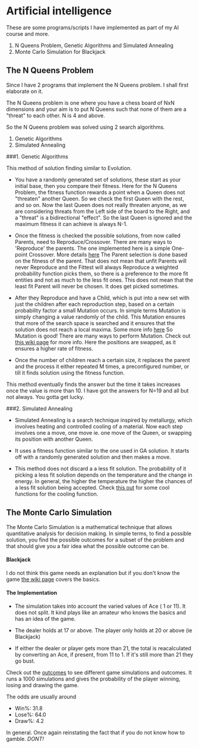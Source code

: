 Artificial intelligence
=======================

These are some programs/scripts I have implemented as part of my AI course and more.

1. N Queens Problem, Genetic Algorithms and Simulated Annealing
2. Monte Carlo Simulation for Blackjack

## The N Queens Problem
Since I have 2 programs that implement the N Queens problem. I shall first elaborate on it.

The N Queens problem is one where you have a chess board of NxN dimensions and your aim is to put N Queens such that none of them are a "threat" to each other. N is 4 and above.

So the N Queens problem was solved using 2 search algorithms. 

1. Genetic Algorithms 
2. Simulated Annealing

###1. Genetic Algorithms

  This method of solution finding similar to Evolution.
  - You have a randomly generated set of solutions, these start as your initial base, then you compare their fitness. Here for the N Queens Problem, the fitness function rewards a point when a Queen does not "threaten" another Queen. So we check the first Queen with the rest, and so on. Now the last Queen does not really threaten anyone, as we are considering threats from the Left side of the board to the Right, and a "threat" is a bidirectional "effect". So the last Queen is ignored and the maximum fitness it can achieve is always N-1.

  - Once the fitness is checked the possible solutions, from now called Parents, need to Reproduce/Crossover. There are many ways to 'Reproduce' the parents. The one implemented here is a simple One-point Crossover. More details [here](https://en.wikipedia.org/wiki/Crossover_(genetic_algorithm)) The Parent selection is done based on the fitness of the parent. That does not mean that unfit Parents will never Reproduce and the Fittest will always Reproduce a weighted probability function picks them, so there is a preference to the more fit entities and not as much to the less fit ones. This does not mean that the least fit Parent will never be chosen. It does get picked sometimes.

  - After they Reproduce and have a Child, which is put into a new set with just the children after each reproduction step, based on a certain probability factor a small Mutation occurs. In simple terms Mutation is simply changing a value randomly of the child. This Mutation ensures that more of the search space is searched and it ensures that the solution does not reach a local maxima. Some more info [here](https://www.quora.com/On-a-graph-whats-the-difference-between-global-and-local-maximum-minimum-values) So Mutation is good! There are many ways to perform Mutation. Check out [this wiki page](https://en.wikipedia.org/wiki/Mutation_(genetic_algorithm)) for more info. Here the positions are swapped, as it ensures a higher rate of fitness.

  - Once the number of children reach a certain size, it replaces the parent and the process it either repeated M times, a preconfigured number, or till it finds solution using the fitness function.

  This method eventually finds the answer but the time it takes increases once the value is more than 10. I have got the answers for N=19 and all but not always. You gotta get lucky.

###2. Simulated Annealing

*  Simulated Annealing is a search technique inspired by metallurgy, which involves heating and controlled cooling of a material. Now each step involves one a move, one move ie. one move of the Queen, or swapping its position with another Queen.

*  It uses a fitness function similar to the one used in GA solution. It starts off with a randomly generated solution and then makes a move.

*  This method does not discard a a less fit solution. The probability of it picking a less fit solution depends on the temperature and the change in energy. In general, the higher the temperature the higher the chances of a less fit solution being accepted. Check [this out](http://what-when-how.com/artificial-intelligence/a-comparison-of-cooling-schedules-for-simulated-annealing-artificial-intelligence/) for some cool functions for the cooling function.

## The Monte Carlo Simulation
The Monte Carlo Simulation is a mathematical technique that allows quantitative analysis for decision making. In simple terms, to find a possible solution, you find the possible outcomes for a subset of the problem and that should give you a fair idea what the possible outcome can be.

#### Blackjack

I do not think this game needs an explanation but if you don't know the game [the wiki page](https://en.wikipedia.org/wiki/Blackjack) covers the basics.

#### The Implementation

* The simulation takes into account the varied values of Ace ( 1 or 11). It does not split. It kind plays like an amateur who knows the basics and has an idea of  the game.

* The dealer holds at 17 or above. The player only holds at 20 or above (ie Blackjack)

* If either the dealer or player gets more than 21, the total is reacalculated by converting an Ace, if present, from 11 to 1. If it's still more than 21 they go bust.

Check out the [outcomes](https://github.com/nrj5k/AI/blob/master/monte_carlo_blackjack_sim_outcome) to see different game simulations and outcomes. It runs a 1000 simulations and gives the probability of the player winning, losing and drawing the game.

The odds are usually around
* Win%: 31.8 
* Lose%: 64.0 
* Draw%: 4.2

In general. Once again reinstating the fact that if you do not know how to gamble. *DONT!*
